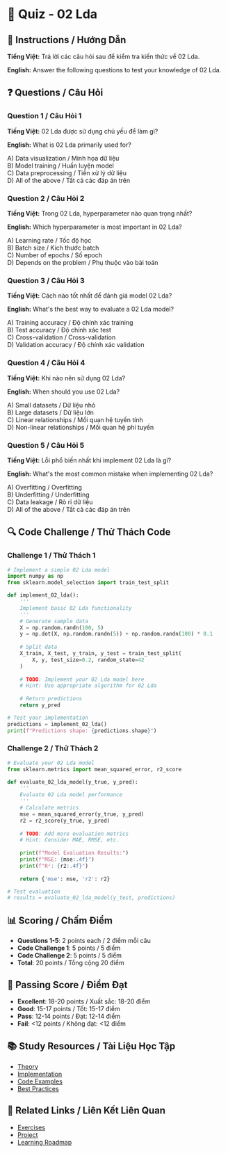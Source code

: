 # 🧠 Quiz - 02 Lda

## 📝 Instructions / Hướng Dẫn

**Tiếng Việt:** Trả lời các câu hỏi sau để kiểm tra kiến thức về 02 Lda.

**English:** Answer the following questions to test your knowledge of 02 Lda.

## ❓ Questions / Câu Hỏi

### Question 1 / Câu Hỏi 1
**Tiếng Việt:** 02 Lda được sử dụng chủ yếu để làm gì?

**English:** What is 02 Lda primarily used for?

A) Data visualization / Minh họa dữ liệu  
B) Model training / Huấn luyện model  
C) Data preprocessing / Tiền xử lý dữ liệu  
D) All of the above / Tất cả các đáp án trên

### Question 2 / Câu Hỏi 2
**Tiếng Việt:** Trong 02 Lda, hyperparameter nào quan trọng nhất?

**English:** Which hyperparameter is most important in 02 Lda?

A) Learning rate / Tốc độ học  
B) Batch size / Kích thước batch  
C) Number of epochs / Số epoch  
D) Depends on the problem / Phụ thuộc vào bài toán

### Question 3 / Câu Hỏi 3
**Tiếng Việt:** Cách nào tốt nhất để đánh giá model 02 Lda?

**English:** What's the best way to evaluate a 02 Lda model?

A) Training accuracy / Độ chính xác training  
B) Test accuracy / Độ chính xác test  
C) Cross-validation / Cross-validation  
D) Validation accuracy / Độ chính xác validation

### Question 4 / Câu Hỏi 4
**Tiếng Việt:** Khi nào nên sử dụng 02 Lda?

**English:** When should you use 02 Lda?

A) Small datasets / Dữ liệu nhỏ  
B) Large datasets / Dữ liệu lớn  
C) Linear relationships / Mối quan hệ tuyến tính  
D) Non-linear relationships / Mối quan hệ phi tuyến

### Question 5 / Câu Hỏi 5
**Tiếng Việt:** Lỗi phổ biến nhất khi implement 02 Lda là gì?

**English:** What's the most common mistake when implementing 02 Lda?

A) Overfitting / Overfitting  
B) Underfitting / Underfitting  
C) Data leakage / Rò rỉ dữ liệu  
D) All of the above / Tất cả các đáp án trên

## 🔍 Code Challenge / Thử Thách Code

### Challenge 1 / Thử Thách 1
```python
# Implement a simple 02 Lda model
import numpy as np
from sklearn.model_selection import train_test_split

def implement_02_lda():
    '''
    Implement basic 02 Lda functionality
    '''
    # Generate sample data
    X = np.random.randn(100, 5)
    y = np.dot(X, np.random.randn(5)) + np.random.randn(100) * 0.1
    
    # Split data
    X_train, X_test, y_train, y_test = train_test_split(
        X, y, test_size=0.2, random_state=42
    )
    
    # TODO: Implement your 02 Lda model here
    # Hint: Use appropriate algorithm for 02 Lda
    
    # Return predictions
    return y_pred

# Test your implementation
predictions = implement_02_lda()
print(f"Predictions shape: {predictions.shape}")
```

### Challenge 2 / Thử Thách 2
```python
# Evaluate your 02 Lda model
from sklearn.metrics import mean_squared_error, r2_score

def evaluate_02_lda_model(y_true, y_pred):
    '''
    Evaluate 02 Lda model performance
    '''
    # Calculate metrics
    mse = mean_squared_error(y_true, y_pred)
    r2 = r2_score(y_true, y_pred)
    
    # TODO: Add more evaluation metrics
    # Hint: Consider MAE, RMSE, etc.
    
    print(f"Model Evaluation Results:")
    print(f"MSE: {mse:.4f}")
    print(f"R²: {r2:.4f}")
    
    return {'mse': mse, 'r2': r2}

# Test evaluation
# results = evaluate_02_lda_model(y_test, predictions)
```

## 📊 Scoring / Chấm Điểm

- **Questions 1-5**: 2 points each / 2 điểm mỗi câu
- **Code Challenge 1**: 5 points / 5 điểm
- **Code Challenge 2**: 5 points / 5 điểm
- **Total**: 20 points / Tổng cộng 20 điểm

## 🎯 Passing Score / Điểm Đạt

- **Excellent**: 18-20 points / Xuất sắc: 18-20 điểm
- **Good**: 15-17 points / Tốt: 15-17 điểm  
- **Pass**: 12-14 points / Đạt: 12-14 điểm
- **Fail**: <12 points / Không đạt: <12 điểm

## 📚 Study Resources / Tài Liệu Học Tập

- [Theory](./THEORY_02_lda.md)
- [Implementation](./IMPLEMENTATION_02_lda.md)
- [Code Examples](./CODE_EXAMPLES_02_lda.md)
- [Best Practices](./BEST_PRACTICES_02_lda.md)

## 🔗 Related Links / Liên Kết Liên Quan

- [Exercises](./EXERCISES_02_lda.md)
- [Project](./PROJECT_02_lda.md)
- [Learning Roadmap](./LEARNING_ROADMAP_02_lda.md)
